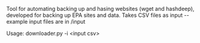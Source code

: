Tool for automating backing up and hasing websites (wget and hashdeep), developed for backing up EPA sites and data. Takes CSV files as input -- example input files are in /input

Usage: 
    downloader.py -i \<input csv\>
